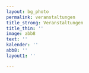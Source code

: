 ```yaml
---
layout: bg_photo
permalink: veranstaltungen
title_strong: Veranstaltungen
title_thin: ''
image: abb8
text: ''
kalender: ''
abb8: ''
layout1: ''

---
```

